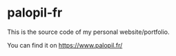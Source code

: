 # palopil-fr
This is the source code of my personal website/portfolio.

You can find it on https://www.palopil.fr/
